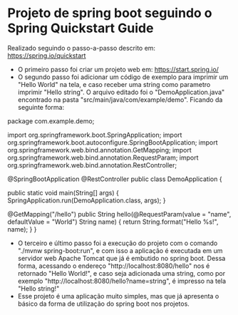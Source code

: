 # Projeto de spring boot seguindo o Spring Quickstart Guide
Realizado seguindo o passo-a-passo descrito em: https://spring.io/quickstart

- O primeiro passo foi criar um projeto web em: https://start.spring.io/
- O segundo passo foi adicionar um código de exemplo para imprimir um "Hello World" na tela, e caso receber uma string como parametro imprimir "Hello string". O arquivo editado foi o "DemoApplication.java" encontrado na pasta "src/main/java/com/example/demo". Ficando da seguinte forma:

package com.example.demo;

import org.springframework.boot.SpringApplication;
import org.springframework.boot.autoconfigure.SpringBootApplication;
import org.springframework.web.bind.annotation.GetMapping;
import org.springframework.web.bind.annotation.RequestParam;
import org.springframework.web.bind.annotation.RestController;

@SpringBootApplication
@RestController
public class DemoApplication {

public static void main(String[] args) {
SpringApplication.run(DemoApplication.class, args);
}

@GetMapping("/hello")
public String hello(@RequestParam(value = "name", defaultValue = "World") String name) {
return String.format("Hello %s!", name);
}
}

- O terceiro e último passo foi a execução do projeto com o comando "./mvnw spring-boot:run", e com isso a aplicação é executada em um servidor web Apache Tomcat que já é embutido no spring boot. Dessa forma, acessando o endereço "http://localhost:8080/hello" nos é retornado "Hello World!", e caso seja adicionada uma string, como por exemplo "http://localhost:8080/hello?name=string", é impresso na tela "Hello string!"
- Esse projeto é uma aplicação muito simples, mas que já apresenta o básico da forma de utilização do spring boot nos projetos.
